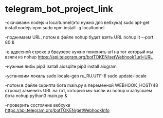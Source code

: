 # telegram_bot_project_link

-скачаваем nodejs и localtunnel(это нужно для вебхука)
sudo apt-get install nodejs npm
sudo npm install -g localtunnel

-поднимаем URL, потом в файле nohup будет взять URL
nohup lt --port 80 & 

-в адресной строке в браузере нужно поменять url на тот который мы взяли из nohup
https://api.telegram.org/botTOKEN/setWebhook?url=URL

-нужные либы
pip3 isntall aiosqlite
pip3 install aiogram

-установим локаль
sudo locale-gen ru_RU.UTF-8
sudo update-locale

-потом в файле скрипта бота main.py в переменной WEBHOOK_HOST(48 строка) заменить URL на тот, который мы взяли из nohup и запускаем бота
nohup python3 main.py &

-проверить состояние вебхука
https://api.telegram.org/botTOKEN/getWebhookInfo
